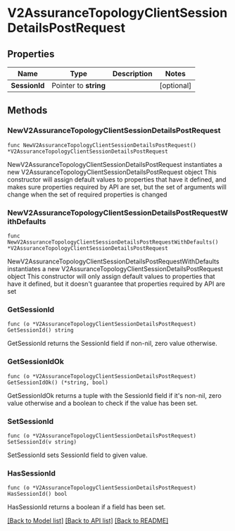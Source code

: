 # V2AssuranceTopologyClientSessionDetailsPostRequest

## Properties

Name | Type | Description | Notes
------------ | ------------- | ------------- | -------------
**SessionId** | Pointer to **string** |  | [optional] 

## Methods

### NewV2AssuranceTopologyClientSessionDetailsPostRequest

`func NewV2AssuranceTopologyClientSessionDetailsPostRequest() *V2AssuranceTopologyClientSessionDetailsPostRequest`

NewV2AssuranceTopologyClientSessionDetailsPostRequest instantiates a new V2AssuranceTopologyClientSessionDetailsPostRequest object
This constructor will assign default values to properties that have it defined,
and makes sure properties required by API are set, but the set of arguments
will change when the set of required properties is changed

### NewV2AssuranceTopologyClientSessionDetailsPostRequestWithDefaults

`func NewV2AssuranceTopologyClientSessionDetailsPostRequestWithDefaults() *V2AssuranceTopologyClientSessionDetailsPostRequest`

NewV2AssuranceTopologyClientSessionDetailsPostRequestWithDefaults instantiates a new V2AssuranceTopologyClientSessionDetailsPostRequest object
This constructor will only assign default values to properties that have it defined,
but it doesn't guarantee that properties required by API are set

### GetSessionId

`func (o *V2AssuranceTopologyClientSessionDetailsPostRequest) GetSessionId() string`

GetSessionId returns the SessionId field if non-nil, zero value otherwise.

### GetSessionIdOk

`func (o *V2AssuranceTopologyClientSessionDetailsPostRequest) GetSessionIdOk() (*string, bool)`

GetSessionIdOk returns a tuple with the SessionId field if it's non-nil, zero value otherwise
and a boolean to check if the value has been set.

### SetSessionId

`func (o *V2AssuranceTopologyClientSessionDetailsPostRequest) SetSessionId(v string)`

SetSessionId sets SessionId field to given value.

### HasSessionId

`func (o *V2AssuranceTopologyClientSessionDetailsPostRequest) HasSessionId() bool`

HasSessionId returns a boolean if a field has been set.


[[Back to Model list]](../README.md#documentation-for-models) [[Back to API list]](../README.md#documentation-for-api-endpoints) [[Back to README]](../README.md)


